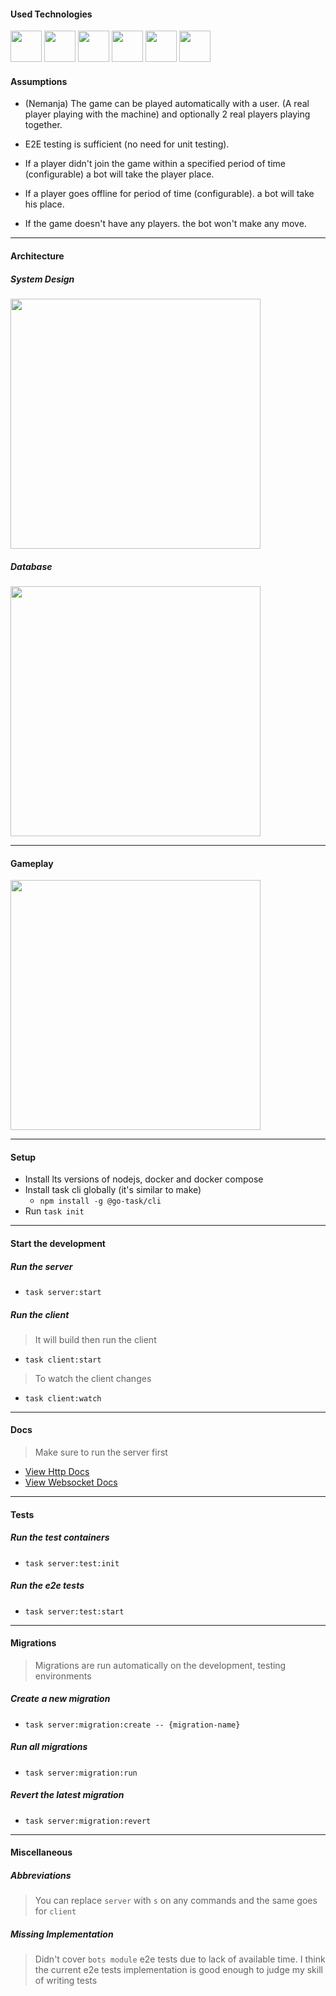 #### Used Technologies
<p>
  <img src="https://nestjs.com/img/logo-small.svg" width="50" />
  <img src="https://upload.wikimedia.org/wikipedia/commons/9/96/Socket-io.svg" width="50" />
  <img src="https://upload.wikimedia.org/wikipedia/commons/2/29/Postgresql_elephant.svg" width="50" />
  <img src="https://cdn.worldvectorlogo.com/logos/redis.svg" width="50" />
  <img src="https://upload.wikimedia.org/wikipedia/commons/a/a7/React-icon.svg" width="50" />
  <img src="https://raw.githubusercontent.com/vadimdemedes/ink/master/media/logo.png" width="50" />

</p>


#### Assumptions

- (Nemanja) The game can be played automatically with a user. (A real player playing with the machine) and optionally 2 real players playing together.

- E2E testing is sufficient (no need for unit testing).

- If a player didn't join the game within a specified period of time (configurable) a bot will take the player place.

- If a player goes offline for period of time (configurable). a bot will take his place.

- If the game doesn't have any players. the bot won't make any move.

----

#### Architecture
##### System Design
<a href="https://raw.githubusercontent.com/Crackz/takeaway-challenge/main/diagrams/SystemDesign.png">
<img src="https://raw.githubusercontent.com/Crackz/takeaway-challenge/main/diagrams/SystemDesign.png" width="400" />
</a>


##### Database
<a href="https://raw.githubusercontent.com/Crackz/takeaway-challenge/main/diagrams/DbSchemas.png">
<img src="https://raw.githubusercontent.com/Crackz/takeaway-challenge/main/diagrams/DbSchemas.png" width="400" />
</a>

---

#### Gameplay
<a href="https://raw.githubusercontent.com/Crackz/takeaway-challenge/main/diagrams/gameplay.gif
">
<img src="https://raw.githubusercontent.com/Crackz/takeaway-challenge/main/diagrams/gameplay.gif
" width="400" />
</a>

--- 

#### Setup

- Install lts versions of nodejs, docker and docker compose
- Install task cli globally (it's similar to make)
    -  `npm install -g @go-task/cli`
- Run `task init`

--- 

#### Start the development
##### Run the server
- `task server:start`

##### Run the client
> It will build then run the client
- `task client:start`
> To watch the client changes
- `task client:watch`
--- 

#### Docs
> Make sure to run the server first
- [View Http Docs](http://localhost:3000/http-docs)
- [View Websocket Docs](http://localhost:3000/websocket-docs)

---

#### Tests
##### Run the test containers
- `task server:test:init`
##### Run the e2e tests
- `task server:test:start`

--- 


#### Migrations
> Migrations are run automatically on the development, testing environments

##### Create a new migration
- `task server:migration:create -- {migration-name}`

##### Run all migrations
- `task server:migration:run`

##### Revert the latest migration
- `task server:migration:revert`

---

#### Miscellaneous
##### Abbreviations
> You can replace `server` with `s` on any commands and the same goes for `client`

##### Missing Implementation
> Didn't cover `bots module` e2e tests due to lack of available time. I think the current e2e tests implementation is good enough to judge my skill of writing tests


